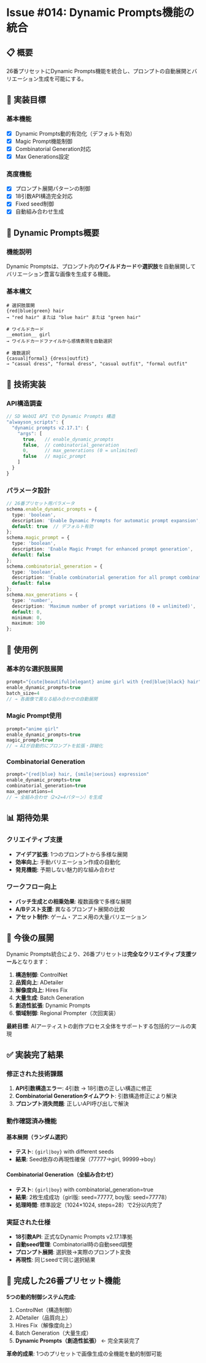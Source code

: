 # Issue #014: Dynamic Prompts機能の統合

## 📋 概要

26番プリセットにDynamic Prompts機能を統合し、プロンプトの自動展開とバリエーション生成を可能にする。

## 🎯 実装目標

### 基本機能
- [x] Dynamic Prompts動的有効化（デフォルト有効）
- [x] Magic Prompt機能制御
- [x] Combinatorial Generation対応
- [x] Max Generations設定

### 高度機能
- [x] プロンプト展開パターンの制御
- [x] 18引数API構造完全対応
- [x] Fixed seed制御
- [x] 自動組み合わせ生成

## 🔧 Dynamic Prompts概要

### 機能説明
Dynamic Promptsは、プロンプト内の**ワイルドカード**や**選択肢**を自動展開してバリエーション豊富な画像を生成する機能。

### 基本構文
```
# 選択肢展開
{red|blue|green} hair
→ "red hair" または "blue hair" または "green hair"

# ワイルドカード
__emotion__ girl
→ ワイルドカードファイルから感情表現を自動選択

# 複数選択
{casual|formal} {dress|outfit}
→ "casual dress", "formal dress", "casual outfit", "formal outfit"
```

## 🔧 技術実装

### API構造調査
```typescript
// SD WebUI API での Dynamic Prompts 構造
"alwayson_scripts": {
  "dynamic prompts v2.17.1": {
    "args": [
      true,   // enable_dynamic_prompts
      false,  // combinatorial_generation
      0,      // max_generations (0 = unlimited)
      false   // magic_prompt
    ]
  }
}
```

### パラメータ設計
```typescript
// 26番プリセット用パラメータ
schema.enable_dynamic_prompts = {
  type: 'boolean',
  description: 'Enable Dynamic Prompts for automatic prompt expansion',
  default: true  // デフォルト有効
};
schema.magic_prompt = {
  type: 'boolean',
  description: 'Enable Magic Prompt for enhanced prompt generation',
  default: false
};
schema.combinatorial_generation = {
  type: 'boolean',
  description: 'Enable combinatorial generation for all prompt combinations',
  default: false
};
schema.max_generations = {
  type: 'number',
  description: 'Maximum number of prompt variations (0 = unlimited)',
  default: 0,
  minimum: 0,
  maximum: 100
};
```

## 🧪 使用例

### 基本的な選択肢展開
```typescript
prompt="{cute|beautiful|elegant} anime girl with {red|blue|black} hair"
enable_dynamic_prompts=true
batch_size=4
// → 各画像で異なる組み合わせの自動展開
```

### Magic Prompt使用
```typescript
prompt="anime girl"
enable_dynamic_prompts=true
magic_prompt=true
// → AIが自動的にプロンプトを拡張・詳細化
```

### Combinatorial Generation
```typescript
prompt="{red|blue} hair, {smile|serious} expression"
enable_dynamic_prompts=true
combinatorial_generation=true
max_generations=4
// → 全組み合わせ（2×2=4パターン）を生成
```

## 📊 期待効果

### クリエイティブ支援
- **アイデア拡張**: 1つのプロンプトから多様な展開
- **効率向上**: 手動バリエーション作成の自動化
- **発見機能**: 予期しない魅力的な組み合わせ

### ワークフロー向上
- **バッチ生成との相乗効果**: 複数画像で多様な展開
- **A/Bテスト支援**: 異なるプロンプト展開の比較
- **アセット制作**: ゲーム・アニメ用の大量バリエーション

## 🔄 今後の展開

Dynamic Prompts統合により、26番プリセットは**完全なクリエイティブ支援ツール**となります：

1. **構造制御**: ControlNet
2. **品質向上**: ADetailer
3. **解像度向上**: Hires Fix
4. **大量生成**: Batch Generation
5. **創造性拡張**: Dynamic Prompts
6. **領域制御**: Regional Prompter（次回実装）

**最終目標**: AIアーティストの創作プロセス全体をサポートする包括的ツールの実現

## ✅ 実装完了結果

### 修正された技術課題
1. **API引数構造エラー**: 4引数 → 18引数の正しい構造に修正
2. **Combinatorial Generationタイムアウト**: 引数構造修正により解決
3. **プロンプト消失問題**: 正しいAPI呼び出しで解決

### 動作確認済み機能
#### 基本展開（ランダム選択）
- **テスト**: `{girl|boy}` with different seeds
- **結果**: Seed依存の再現性確保（77777→girl, 99999→boy）

#### Combinatorial Generation（全組み合わせ）
- **テスト**: `{girl|boy}` with combinatorial_generation=true
- **結果**: 2枚生成成功（girl版: seed=77777, boy版: seed=77778）
- **処理時間**: 標準設定（1024×1024, steps=28）で2分以内完了

### 実証された仕様
- **18引数API**: 正式なDynamic Prompts v2.17.1準拠
- **自動seed管理**: Combinatorial時の自動seed調整
- **プロンプト展開**: 選択肢→実際のプロンプト変換
- **再現性**: 同じseedで同じ選択結果

## 🎨 完成した26番プリセット機能

**5つの動的制御システム完成:**
1. ControlNet（構造制御）
2. ADetailer（品質向上）
3. Hires Fix（解像度向上）
4. Batch Generation（大量生成）
5. **Dynamic Prompts（創造性拡張）** ← 完全実装完了

**革命的成果**: 1つのプリセットで画像生成の全機能を動的制御可能